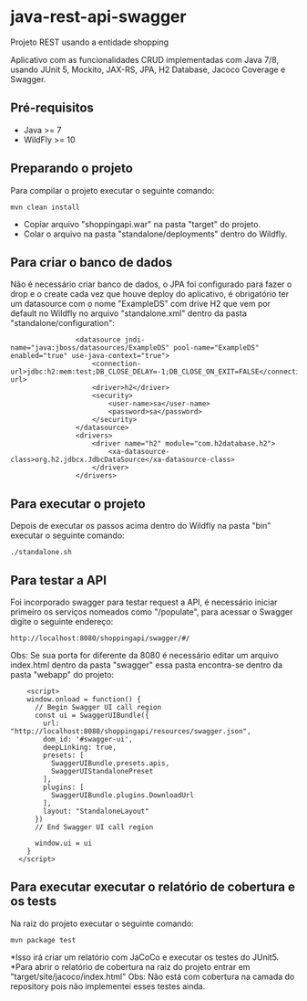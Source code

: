 # java-rest-api-swagger
Projeto REST usando a entidade shopping

Aplicativo com as funcionalidades CRUD implementadas com Java 7/8, usando JUnit 5, Mockito, JAX-RS, JPA, H2 Database, Jacoco Coverage e Swagger.

## Pré-requisitos

* Java >= 7
* WildFly >= 10

## Preparando o projeto

Para compilar o projeto executar o seguinte comando:
```
mvn clean install
```
* Copiar arquivo "shoppingapi.war" na pasta "target" do projeto.
* Colar o arquivo na pasta "standalone/deployments" dentro do Wildfly.


## Para criar o banco de dados
Não é necessário criar banco de dados, o JPA foi configurado para fazer o drop e o create cada vez que houve deploy do aplicativo, é obrigatório ter um datasource com o nome "ExampleDS" com drive H2 que vem por default no Wildfly no arquivo "standalone.xml" dentro da pasta "standalone/configuration":
```
                <datasource jndi-name="java:jboss/datasources/ExampleDS" pool-name="ExampleDS" enabled="true" use-java-context="true">
                    <connection-url>jdbc:h2:mem:test;DB_CLOSE_DELAY=-1;DB_CLOSE_ON_EXIT=FALSE</connection-url>
                    <driver>h2</driver>
                    <security>
                        <user-name>sa</user-name>
                        <password>sa</password>
                    </security>
                </datasource>
                <drivers>
                    <driver name="h2" module="com.h2database.h2">
                        <xa-datasource-class>org.h2.jdbcx.JdbcDataSource</xa-datasource-class>
                    </driver>
                </drivers>
```

## Para executar o projeto
Depois de executar os passos acima dentro do Wildfly na pasta "bin" executar o seguinte comando:
```
./standalone.sh
```
## Para testar a API
Foi incorporado swagger para testar request a API, é necessário iniciar primeiro os serviços nomeados como "/populate", para acessar o Swagger digite o seguinte endereço:
```
http://localhost:8080/shoppingapi/swagger/#/
```
Obs: Se sua porta for diferente da 8080 é necessário editar um arquivo index.html dentro da pasta "swagger" essa pasta encontra-se dentro da pasta "webapp" do projeto:
```
    <script>
    window.onload = function() {
      // Begin Swagger UI call region
      const ui = SwaggerUIBundle({
        url: "http://localhost:8080/shoppingapi/resources/swagger.json",
        dom_id: '#swagger-ui',
        deepLinking: true,
        presets: [
          SwaggerUIBundle.presets.apis,
          SwaggerUIStandalonePreset
        ],
        plugins: [
          SwaggerUIBundle.plugins.DownloadUrl
        ],
        layout: "StandaloneLayout"
      })
      // End Swagger UI call region

      window.ui = ui
    }
  </script>
```
## Para executar executar o relatório de cobertura e os tests
Na raiz do projeto executar o seguinte comando:
```
mvn package test
```
*Isso irá criar um relatório com JaCoCo e executar os testes do JUnit5.
*Para abrir o relatório de cobertura na raiz do projeto entrar em "target/site/jacoco/index.html"
Obs: Não está com cobertura na camada do repository pois não implementei esses testes ainda.
